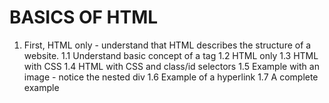 # BASICS OF HTML

1. First, HTML only - understand that HTML describes the structure of a website.
   1.1 Understand basic concept of a tag
   1.2 HTML only
   1.3 HTML with CSS
   1.4 HTML with CSS and class/id selectors
   1.5 Example with an image - notice the nested div
   1.6 Example of a hyperlink
   1.7 A complete example
